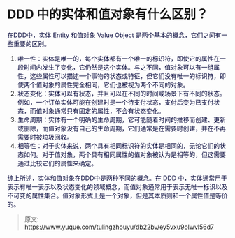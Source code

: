 # DDD 中的实体和值对象有什么区别？

<font style="color:rgb(5, 7, 59);">在DDD中，实体 Entity 和值对象 Value Object 是两个基本的概念，它们之间有一些重要的区别。</font>

1. <font style="color:rgb(5, 7, 59);">唯一性：实体是唯一的，每个实体都有一个唯一的标识符，即使它的属性在一段时间内发生了变化，它仍然是这个实体。与之不同，值对象可以有一组属性，这些属性可以描述一个事物的状态或特征，但它们没有唯一的标识符，即使两个值对象的属性完全相同，它们也被视为两个不同的对象。</font>
2. <font style="color:rgb(5, 7, 59);">状态变化：实体可以有状态，并且可以在不同的时间或场景下有不同的状态。例如，一个订单实体可能在创建时是一个待支付状态，支付后变为已支付状态，而值对象通常只有固定的属性，不会有状态变化。</font>
3. <font style="color:rgb(5, 7, 59);">生命周期：实体有一个明确的生命周期，它可能随着时间的推移而创建、更新或删除，而值对象没有自己的生命周期，它们通常是在需要时创建，并在不再需要时被垃圾回收。</font>
4. <font style="color:rgb(5, 7, 59);">相等性：对于实体来说，两个具有相同标识符的实体是相同的，无论它们的状态如何。对于值对象，两个具有相同属性的值对象被认为是相等的，但这需要通过比较它们的属性来确定。</font>

<font style="color:rgb(5, 7, 59);">综上所述，实体和值对象在DDD中是两种不同的概念。在 DDD 中，实体通常用于表示有唯一表示以及状态变化的领域概念，而值对象通常用于表示无唯一标识以及不可变的属性集合。值对象形式上是一个对象，但是其本质则和一个属性值是等价的。</font>

<font style="color:rgb(5, 7, 59);"></font>



> 原文: <https://www.yuque.com/tulingzhouyu/db22bv/ey5vxu9olwvl56d7>
